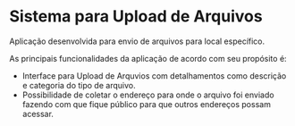 # Sistema para Upload de Arquivos

Aplicação desenvolvida para envio de arquivos para local específico.

As principais funcionalidades da aplicação de acordo com seu propósito é:

- Interface para Upload de Arquvios com detalhamentos como descrição e categoria do tipo de arquivo.
- Possibilidade de coletar o endereço para onde o arquivo foi enviado fazendo com que fique público para que outros endereços possam acessar.

